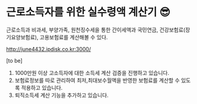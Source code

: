 # 근로소득자를 위한 실수령액 계산기 😎

근로소득과 비과세, 부양가족, 원천징수세을 통한 간이세액과 국민연금, 건강보험료(장기요양보험료), 고용보험료를 계산해볼 수 있다.

http://june4432.ipdisk.co.kr:3000/

[to be]
1. 1000만원 이상 고소득자에 대한 소득세 계산 검증을 진행하고 있습니다.
2. 보험료정보를 따로 관리하여 최저,최대보수월액을 반영한 보험료를 계산할 수 있도록 적용하고 있습니다.
3. 퇴직소득세 계산 기능을 추가하고 있습니다.
